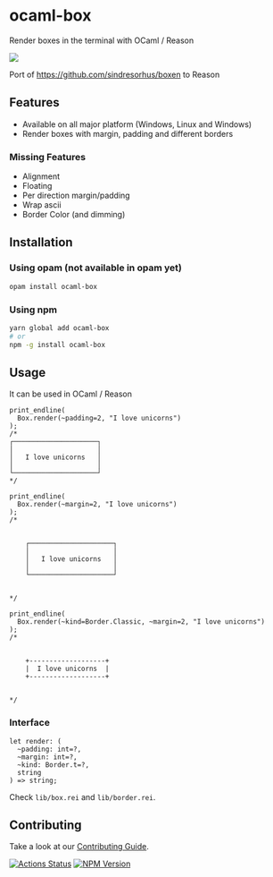 # ocaml-box

Render boxes in the terminal with OCaml / Reason

![](./docs/screenshot.png)

Port of https://github.com/sindresorhus/boxen to Reason

## Features

- Available on all major platform (Windows, Linux and Windows)
- Render boxes with margin, padding and different borders

### Missing Features
- Alignment
- Floating
- Per direction margin/padding
- Wrap ascii
- Border Color (and dimming)

## Installation

### Using opam (not available in opam yet)

```bash
opam install ocaml-box
```

### Using npm

```bash
yarn global add ocaml-box
# or
npm -g install ocaml-box
```

## Usage

It can be used in OCaml / Reason

```reason
print_endline(
  Box.render(~padding=2, "I love unicorns")
);
/*
┌─────────────────────┐
│                     │
│   I love unicorns   │
│                     │
└─────────────────────┘
*/

print_endline(
  Box.render(~margin=2, "I love unicorns")
);
/*


    ┌─────────────────────┐
    │                     │
    │   I love unicorns   │
    │                     │
    └─────────────────────┘


*/

print_endline(
  Box.render(~kind=Border.Classic, ~margin=2, "I love unicorns")
);
/*


    +-------------------+
    |  I love unicorns  |
    +-------------------+


*/
```

### Interface
```reason
let render: (
  ~padding: int=?,
  ~margin: int=?,
  ~kind: Border.t=?,
  string
) => string;
```

Check `lib/box.rei` and `lib/border.rei`.

## Contributing

Take a look at our [Contributing Guide](CONTRIBUTING.md).

[![Actions Status](https://github.com/davesnx/ocaml-box/workflows/CI/badge.svg)](https://github.com/davesnx/ocaml-box/actions)
[![NPM Version](https://badge.fury.io/js/%40davesnx%2Focaml-box.svg)](https://badge.fury.io/js/%40davesnx%2Focaml-box)

